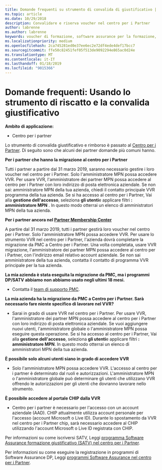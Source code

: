 ```yaml
---
title: Domande frequenti su strumento di convalida di giustificativo | Centro per i partner
ms.topic: article
ms.date: 10/29/2018
description: Convalidare e riserva voucher nel centro per i Partner
author: labrenne
ms.author: labrenne
keywords: voucher di formazione, software assurance per la formazione, convalidare voucher, riserva giustificativo
ms.localizationpriority: medium
ms.openlocfilehash: 2ca745281ed0e37ee6ec2e72df4ede4def17bcc7
ms.sourcegitcommit: ffe50c82451fef05f513de9092294e865ac0d24e
ms.translationtype: MT
ms.contentlocale: it-IT
ms.lasthandoff: 01/18/2019
ms.locfileid: "9015366"
---
```

# <a name="faq-using-the-voucher-validation-and-redemption-tool"></a>Domande frequenti: Usando lo strumento di riscatto e la convalida giustificativo 

**Ambito di applicazione:**

- Centro per i partner

Lo strumento di convalida giustificativo e rimborso è passato al [Centro per i Partner](https://partner.microsoft.com/en-us/pcv/dashboard/overview). Di seguito sono che alcuni dei partner domande più comuni hanno. 

**Per i partner che hanno la migrazione al centro per i Partner**

 Tutti i partner a partire dal 31 marzo 2019, saranno necessario gestire i loro voucher nel centro per i Partner. Solo l'amministratore MPN possa accedere VVR. Per usare VVR, l'amministratore dei partner MPN possa accedere al centro per i Partner con loro indirizzo di posta elettronica aziendale. Se non sai: amministratore MPN della tua azienda, chiedi il contatto principale VVR programma della tua azienda.  Se si ha accesso al centro per i Partner, Vai alla **gestione dell'accesso**, seleziona **gli utenti**e applicare filtri **: amministratore MPN** . In questo modo otterrai un elenco di amministratori MPN della tua azienda.  

**Per i partner ancora nel [Partner Membership Center](https://partner.microsoft.com/)**

A partire dal 31 marzo 2019, tutti i partner gestirà loro voucher nel centro per i Partner. Solo l'amministratore MPN possa accedere VVR. Per usare lo strumento VVR nel centro per i Partner, l'azienda dovrà completare la migrazione da PMC a Centro per i Partner. Una volta completata, usare VVR migrazione, l'amministratore dei partner MPN possa accedere al centro per i Partner, con l'indirizzo email relativo account aziendale. Se non sai amministratore della tua azienda, contatta il contatto di programma VVR principale per la tua azienda.  


**La mia azienda è stata eseguita la migrazione da PMC, ma i programmi DP/SATV abbiamo non abbiamo usato negli ultimi 18 mesi.**

- Contatta il [team di supporto PMC](proghelp@microsoft.com). 


**La mia azienda ha la migrazione da PMC a Centro per i Partner. Sarà necessario fare niente specifico di lavorare nel VVR?** 

- Sarai in grado di usare VVR nel centro per i Partner.  Per usare VVR, l'amministratore dei partner MPN possa accedere al centro per i Partner con loro indirizzo di posta elettronica aziendale. Se vuoi aggiungere nuovi utenti, l'amministratore globale o l'amministratore MPN possa eseguire questa operazione. Se si ha accesso al centro per i Partner, Vai alla **gestione dell'accesso**, seleziona **gli utenti**e applicare filtri **: amministratore MPN**. In questo modo otterrai un elenco di amministratori MPN della tua azienda.  

**È possibile solo alcuni utenti siano in grado di accedere VVR**

- Solo l'amministratore MPN possa accedere VVR. L'accesso al centro per i partner è determinato dal ruoli e autorizzazioni. L'amministratore MPN o l'amministratore globale può determinare gli utenti che utilizzano VVR offrendo le autorizzazioni per gli utenti che dovranno lavorare nello strumento.

**È possibile accedere al portale CHIP dalla VVR**

- Centro per i partner è necessario per l'accesso con un account aziendale (AAD).  CHIP attualmente utilizza account personale per l'accesso (account Microsoft o Live ID).  Durante lo spostamento da VVR nel centro per i Partner chip, sarà necessario accedere al CHIP utilizzando l'account Microsoft o Live ID registrata con CHIP.

Per informazioni su come iscriversi SATV, Leggi [programma Software Assurance formazione giustificativo (SATV) nel centro per i Partner](software-assurance-satv.md).

Per informazioni su come eseguire la registrazione in programmi di Software Assurance DP, Leggi [programmi Software Assurance nel centro per i Partner](software-assurance-dps.md).